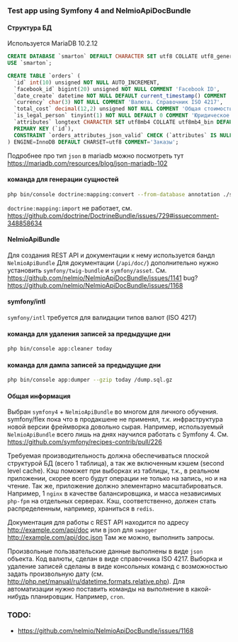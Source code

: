### Test app using Symfony 4 and NelmioApiDocBundle


#### Структура БД
Используется MariaDB 10.2.12
```sql
CREATE DATABASE `smarton` DEFAULT CHARACTER SET utf8 COLLATE utf8_general_ci;
USE `smarton`;

CREATE TABLE `orders` (
  `id` int(10) unsigned NOT NULL AUTO_INCREMENT,
  `facebook_id` bigint(20) unsigned NOT NULL COMMENT 'Facebook ID',
  `date_create` datetime NOT NULL DEFAULT current_timestamp() COMMENT 'Дата создания записи',
  `currency` char(3) NOT NULL COMMENT 'Валюта. Справочник ISO 4217',
  `total_cost` decimal(12,2) unsigned NOT NULL COMMENT 'Общая стоимость заказа',
  `is_legal_person` tinyint(1) NOT NULL DEFAULT 0 COMMENT 'Юридическое лицо',
  `attributes` longtext CHARACTER SET utf8mb4 COLLATE utf8mb4_bin DEFAULT NULL COMMENT 'Произвольные атрибуты в JSON',
  PRIMARY KEY (`id`),
  CONSTRAINT `orders_attributes_json_valid` CHECK (`attributes` IS NULL OR json_valid(`attributes`))
) ENGINE=InnoDB DEFAULT CHARSET=utf8 COMMENT='Заказы';
```
Подробнее про тип `json` в mariadb можно посмотреть тут https://mariadb.com/resources/blog/json-mariadb-102


#### команда для генерации сущностей
```bash
php bin/console doctrine:mapping:convert --from-database annotation ./src/Entity
```
`doctrine:mapping:import` не работает, см. https://github.com/doctrine/DoctrineBundle/issues/729#issuecomment-348858634


#### NelmioApiBundle
Для создания REST API и документации к нему используется бандл `NelmioApiBundle`
Для документации (`/api/doc/`) дополнительно нужно установить `symfony/twig-bundle` и `symfony/asset`. См. https://github.com/nelmio/NelmioApiDocBundle/issues/1141
bug? https://github.com/nelmio/NelmioApiDocBundle/issues/1168


#### symfony/intl
`symfony/intl` требуется для валидации типов валют (ISO 4217)


#### команда для удаления записей за предыдущие дни
```bash
php bin/console app:cleaner today
```

#### команда для дампа записей за предыдущие дни
```bash
php bin/console app:dumper --gzip today /dump.sql.gz
```


#### Общая информация
Выбран `symfony4` + `NelmioApiBundle` во многом для личного обучения. symfony/flex пока что в продакшене не применял, т.к. инфраструктура новой версии фреймворка довольно сырая.
Например, используемый `NelmioApiBundle` всего лишь на днях научился работать с Symfony 4. См. https://github.com/symfony/recipes-contrib/pull/226

Требуемая производительность должна обеспечиваться плоской структурой БД (всего 1 таблица), а так же включенным кэшем (second level cache). Кэш поможет при выборках из таблицы, т.к., в реальном приложении, скорее всего будут операции не только на запись, но и на чтение.
Так же, приложение должно элементарно масштабироваться. Например, 1 `nginx` в качестве балансировщика, и масса независимых `php-fpm` на отдельных серверах. Кэш, соответственно, должен стать распределенным, например, храниться в `redis`.

Документация для работы с REST API находится по адресу http://example.com/api/doc или в json для `swagger` http://example.com/api/doc.json
Там же можно, выполнить запросы.

Произвольные пользвательские данные выполнены в виде `json` объекта.
Код валюты, сделан в виде справочника ISO 4217.
Выборка и удаление записей сделаны в виде консольных команд с возможностью задать произвольную дату (см. http://php.net/manual/ru/datetime.formats.relative.php).
Для автоматизации нужно поставить команды на выполнение в какой-нибудь планировщик. Например, `cron`.


### TODO:
- https://github.com/nelmio/NelmioApiDocBundle/issues/1168
